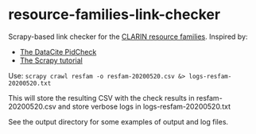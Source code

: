# resource-families-link-checker

Scrapy-based link checker for the [CLARIN resource families](https://www.clarin.eu/resource-families). Inspired by:

* [The DataCite PidCheck](https://github.com/datacite/pidcheck)
* [The Scrapy tutorial](https://docs.scrapy.org/en/1.6/intro/tutorial.html)

Use: `scrapy crawl resfam -o resfam-20200520.csv &> logs-resfam-20200520.txt`

This will store the resulting CSV with the check results in resfam-20200520.csv and store verbose logs in logs-resfam-20200520.txt

See the output directory for some examples of output and log files.

